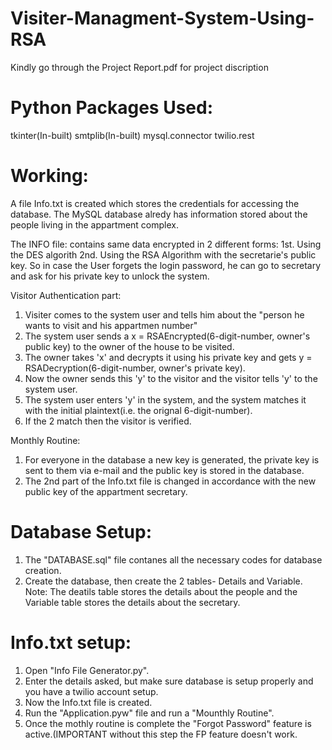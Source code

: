 # Visiter-Managment-System-Using-RSA
  Kindly go through the Project Report.pdf for project discription

# Python Packages Used:
  tkinter(In-built)
  smtplib(In-built)
  mysql.connector
  twilio.rest


# Working:
A file Info.txt is created which stores the credentials for accessing the database.
The MySQL database alredy has information stored about the people living in the appartment complex.

The INFO file: contains same data encrypted in 2 different forms:
  1st. Using the DES algorith
  2nd. Using the RSA Algorithm with the secretarie's public key.
So in case the User forgets the login password, he can go to secretary and ask for his private key to unlock the system.

Visitor Authentication part:
  1. Visiter comes to the system user and tells him about the "person he wants to visit and his appartmen number"
  2. The system user sends a x = RSAEncrypted(6-digit-number, owner's public key) to the owner of the house to be visited.
  3. The owner takes 'x' and decrypts it using his private key and gets y = RSADecryption(6-digit-number, owner's private key).
  4. Now the owner sends this 'y' to the visitor and the visitor tells 'y' to the system user.
  5. The system user enters 'y' in the system, and the system matches it with the initial plaintext(i.e. the orignal 6-digit-number).
  6. If the 2 match then the visitor is verified.

Monthly Routine:
  1. For everyone in the database a new key is generated, the private key is sent to them via e-mail and the public key is stored in the database.
  2. The 2nd part of the Info.txt file is changed in accordance with the new public key of the appartment secretary.


# Database Setup:
1. The "DATABASE.sql" file contanes all the necessary codes for database creation.
2. Create the database, then create the 2 tables- Details and Variable.
Note: The deatils table stores the details about the people and the Variable table stores the details about the secretary.


# Info.txt setup:
1. Open "Info File Generator.py".
2. Enter the details asked, but make sure database is setup properly and you have a twilio account setup.
3. Now the Info.txt file is created.
4. Run the "Application.pyw" file and run a "Mounthly Routine".
5. Once the mothly routine is complete the "Forgot Password" feature is active.(IMPORTANT without this step the FP feature doesn't work.
